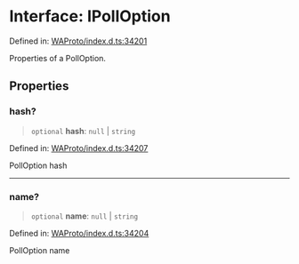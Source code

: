 # Interface: IPollOption

Defined in: [WAProto/index.d.ts:34201](https://github.com/Fokusdotid/Baileys/blob/d7495b24bcd136e35724329fba661cfcc0bc8eed/WAProto/index.d.ts#L34201)

Properties of a PollOption.

## Properties

### hash?

> `optional` **hash**: `null` \| `string`

Defined in: [WAProto/index.d.ts:34207](https://github.com/Fokusdotid/Baileys/blob/d7495b24bcd136e35724329fba661cfcc0bc8eed/WAProto/index.d.ts#L34207)

PollOption hash

***

### name?

> `optional` **name**: `null` \| `string`

Defined in: [WAProto/index.d.ts:34204](https://github.com/Fokusdotid/Baileys/blob/d7495b24bcd136e35724329fba661cfcc0bc8eed/WAProto/index.d.ts#L34204)

PollOption name
